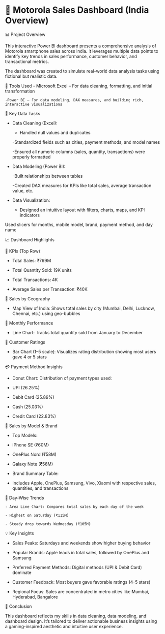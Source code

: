 # 📱 Motorola Sales Dashboard (India Overview)

📊 Project Overview

This interactive Power BI dashboard presents a comprehensive analysis of Motorola smartphone sales across India. It leverages multiple data points to identify key trends in sales performance, customer behavior, and transactional metrics.

The dashboard was created to simulate real-world data analysis tasks using fictional but realistic data.

🧰 Tools Used
    - Microsoft Excel – For data cleaning, formatting, and initial transformation

    -Power BI – For data modeling, DAX measures, and building rich, interactive visualizations

🧹 Key Data Tasks

- Data Cleaning (Excel):

    - Handled null values and duplicates

    -Standardized fields such as cities, payment methods, and model names

    -Ensured all numeric columns (sales, quantity, transactions) were properly formatted

- Data Modeling (Power BI):

    -Built relationships between tables

    -Created DAX measures for KPIs like total sales, average transaction value, etc.

- Data Visualization:

    - Designed an intuitive layout with filters, charts, maps, and KPI indicators

Used slicers for months, mobile model, brand, payment method, and day name

📈 Dashboard Highlights

🔹 KPIs (Top Row)

- Total Sales: ₹769M

- Total Quantity Sold: 19K units

- Total Transactions: 4K

- Average Sales per Transaction: ₹40K

📍 Sales by Geography

- Map View of India: Shows total sales by city (Mumbai, Delhi, Lucknow, Chennai, etc.) using geo-bubbles

📅 Monthly Performance

- Line Chart: Tracks total quantity sold from January to December

🌟 Customer Ratings

- Bar Chart (1–5 scale): Visualizes rating distribution showing most users gave 4 or 5 stars

💳 Payment Method Insights

- Donut Chart: Distribution of payment types used:

- UPI (26.25%)

- Debit Card (25.89%)

- Cash (25.03%)

- Credit Card (22.83%)

🧾 Sales by Model & Brand

- Top Models:

- iPhone SE (₹60M)

- OnePlus Nord (₹58M)

- Galaxy Note (₹56M)

- Brand Summary Table:
- Includes Apple, OnePlus, Samsung, Vivo, Xiaomi with respective sales, quantities, and transactions

📅 Day-Wise Trends

    - Area Line Chart: Compares total sales by each day of the week

    - Highest on Saturday (₹115M)

    - Steady drop towards Wednesday (₹105M)

💡 Key Insights

- Sales Peaks: Saturdays and weekends show higher buying behavior

- Popular Brands: Apple leads in total sales, followed by OnePlus and Samsung

- Preferred Payment Methods: Digital methods (UPI & Debit Card) dominate

- Customer Feedback: Most buyers gave favorable ratings (4–5 stars)

- Regional Focus: Sales are concentrated in metro cities like Mumbai, Hyderabad, Bangalore

📌 Conclusion

This dashboard reflects my skills in data cleaning, data modeling, and dashboard design. It’s tailored to deliver actionable business insights using a gaming-inspired aesthetic and intuitive user experience.
